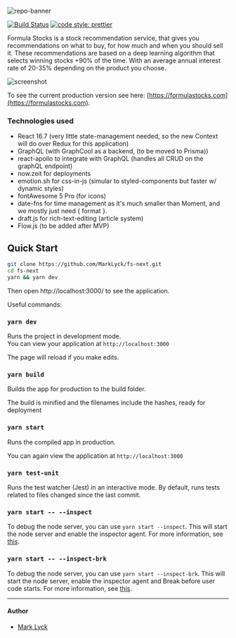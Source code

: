 ![repo-banner](https://github.com/MarkLyck/fs-next/blob/master/static/icons/logo_horizontal.svg)

[![Build Status](https://travis-ci.org/MarkLyck/fs-next.svg?branch=master)](https://travis-ci.org/MarkLyck/fs-next)
[![code style: prettier](https://img.shields.io/badge/code_style-prettier-ff69b4.svg?style=flat-square)](https://github.com/prettier/prettier)

Formula Stocks is a stock recommendation service, that gives you recommendations on what to buy, for how much and when you should sell it. These recommendations are based on a deep learning algorithm that selects winning stocks +90% of the time. With an average annual interest rate of 20-35% depending on the product you choose.

![screenshot](https://github.com/MarkLyck/fs-next/blob/master/static/images/screenshots/trades.png)

To see the current production version see here: [https://formulastocks.com](https://formulastocks.com).

### Technologies used

- React 16.7 (very little state-management needed, so the new Context will do over Redux for this application)
- GraphQL (with GraphCool as a backend, (to be moved to Prisma))
- react-apollo to integrate with GraphQL (handles all CRUD on the graphQL endpoint)
- now.zeit for deployments
- emotion.sh for css-in-js (simular to styled-components but faster w/ dynamic styles)
- fontAwesome 5 Pro (for icons)
- date-fns for time management as it's much smaller than Moment, and we mostly just need { format }.
- draft.js for rich-text-editing (article system)
- Flow.js (to be added after MVP)

## Quick Start

```bash
git clone https://github.com/MarkLyck/fs-next.git
cd fs-next
yarn && yarn dev
```

Then open http://localhost:3000/ to see the application.

Useful commands:

### `yarn dev`

Runs the project in development mode.  
You can view your application at `http://localhost:3000`

The page will reload if you make edits.

### `yarn build`

Builds the app for production to the build folder.

The build is minified and the filenames include the hashes, ready for deployment

### `yarn start`

Runs the compiled app in production.

You can again view the application at `http://localhost:3000`

### `yarn test-unit`

Runs the test watcher (Jest) in an interactive mode.
By default, runs tests related to files changed since the last commit.

### `yarn start -- --inspect`

To debug the node server, you can use `yarn start --inspect`. This will start the node server and enable the inspector agent. For more information, see [this](https://nodejs.org/en/docs/inspector/).

### `yarn start -- --inspect-brk`

To debug the node server, you can use `yarn start --inspect-brk`. This will start the node server, enable the inspector agent and Break before user code starts. For more information, see [this](https://nodejs.org/en/docs/inspector/).

---

#### Author

- [Mark Lyck](https://twitter.com/marklyck)
